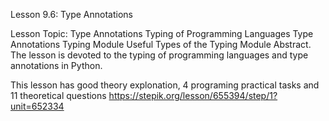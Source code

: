 Lesson 9.6: Type Annotations

Lesson Topic: Type Annotations
Typing of Programming Languages
Type Annotations
Typing Module
Useful Types of the Typing Module
Abstract. The lesson is devoted to the typing of programming languages ​​and type annotations in Python.

This lesson has good theory explonation, 4 programing practical tasks and 11 theoretical questions
https://stepik.org/lesson/655394/step/1?unit=652334

